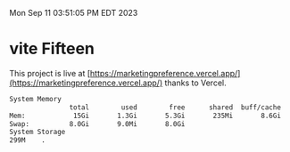 Mon Sep 11 03:51:05 PM EDT 2023

# vite Fifteen


This project is live at [https://marketingpreference.vercel.app/](https://marketingpreference.vercel.app/) thanks to Vercel.

```bash
System Memory
               total        used        free      shared  buff/cache   available
Mem:            15Gi       1.3Gi       5.3Gi       235Mi       8.6Gi        13Gi
Swap:          8.0Gi       9.0Mi       8.0Gi
System Storage
299M	.
